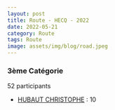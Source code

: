 ```yaml
---
layout: post
title: Route - HECQ - 2022
date: 2022-05-21
category: Route
tags: Route
image: assets/img/blog/road.jpeg
---
```


### 3ème Catégorie
52 participants
- [HUBAUT CHRISTOPHE](https://teamspecializedlille.github.io/works/hubautchristophe) : 10
